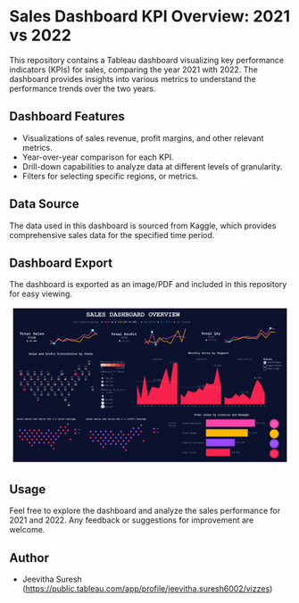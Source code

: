 # Sales Dashboard KPI Overview: 2021 vs 2022

This repository contains a Tableau dashboard visualizing key performance indicators (KPIs) for sales, comparing the year 2021 with 2022. The dashboard provides insights into various metrics to understand the performance trends over the two years.

## Dashboard Features

- Visualizations of sales revenue, profit margins, and other relevant metrics.
- Year-over-year comparison for each KPI.
- Drill-down capabilities to analyze data at different levels of granularity.
- Filters for selecting specific regions, or metrics.

## Data Source

The data used in this dashboard is sourced from Kaggle, which provides comprehensive sales data for the specified time period. 

## Dashboard Export

The dashboard is exported as an image/PDF and included in this repository for easy viewing.

![Sales Dashboard](https://github.com/jeevithasuresh12/Sales-Dashboard-Overview/blob/main/Sales%20Dashboard.png)

## Usage

Feel free to explore the dashboard and analyze the sales performance for 2021 and 2022. Any feedback or suggestions for improvement are welcome.

## Author

- Jeevitha Suresh (https://public.tableau.com/app/profile/jeevitha.suresh6002/vizzes)
